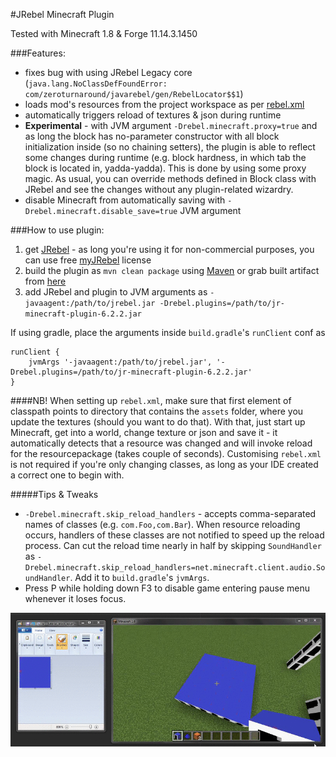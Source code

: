 #JRebel Minecraft Plugin

Tested with Minecraft 1.8 & Forge 11.14.3.1450

###Features:
* fixes bug with using JRebel Legacy core (`java.lang.NoClassDefFoundError: com/zeroturnaround/javarebel/gen/RebelLocator$$1`)
* loads mod's resources from the project workspace as per [rebel.xml](http://manuals.zeroturnaround.com/jrebel/standalone/config.html)
* automatically triggers reload of textures & json during runtime
* **Experimental** - with JVM argument `-Drebel.minecraft.proxy=true` and as long the block has no-parameter constructor with all block initialization inside (so no chaining setters), the plugin is able to reflect some changes during runtime (e.g. block hardness, in which tab the block is located in, yadda-yadda). This is done by using some proxy magic. As usual, you can override methods defined in Block class with JRebel and see the changes without any plugin-related wizardry.
* disable Minecraft from automatically saving with `-Drebel.minecraft.disable_save=true` JVM argument


###How to use plugin:

1. get [JRebel](https://zeroturnaround.com/software/jrebel/) - as long you're using it for non-commercial purposes, you can use free [myJRebel](https://my.jrebel.com/) license
2. build the plugin as `mvn clean package` using [Maven](https://maven.apache.org/) or grab built artifact from [here](https://github.com/henri5/jr-minecraft-plugin/raw/master/lib/jr-minecraft-plugin-6.2.2.jar)
3. add JRebel and plugin to JVM arguments as `-javaagent:/path/to/jrebel.jar -Drebel.plugins=/path/to/jr-minecraft-plugin-6.2.2.jar`

If using gradle, place the arguments inside `build.gradle`'s `runClient` conf as
```
runClient {
    jvmArgs '-javaagent:/path/to/jrebel.jar', '-Drebel.plugins=/path/to/jr-minecraft-plugin-6.2.2.jar'
}
```
####NB!
When setting up `rebel.xml`, make sure that first element of classpath points to directory that contains the `assets` folder, where you update the textures (should you want to do that).
With that, just start up Minecraft, get into a world, change texture or json and save it - it automatically detects that a resource was changed and will invoke reload for the resourcepackage (takes couple of seconds). Customising `rebel.xml` is not required if you're only changing classes, as long as your IDE created a correct one to begin with.

#####Tips & Tweaks

* `-Drebel.minecraft.skip_reload_handlers` - accepts comma-separated names of classes (e.g. `com.Foo,com.Bar`). When resource reloading occurs, handlers of these classes are not notified to speed up the reload process. Can cut the reload time nearly in half by skipping `SoundHandler` as `-Drebel.minecraft.skip_reload_handlers=net.minecraft.client.audio.SoundHandler`. Add it to `build.gradle`'s `jvmArgs`.
* Press P while holding down F3 to disable game entering pause menu whenever it loses focus.

![](https://raw.githubusercontent.com/henri5/jr-minecraft-plugin/master/plugin_in_action.gif)

